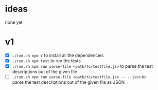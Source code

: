 # ideas
none yet

# v1
- [x] `./run.sh npm i` to install all the dependencies
- [x] `./run.sh npm test` to run the tests
- [x] `./run.sh npm run parse-file <path/to/testfile.js>` to parse the test descriptions out of the given file 
- [ ] `./run.sh npm run parse-file <path/to/testfile.js> -- --json` to parse the test descriptions out of the given file as JSON 
